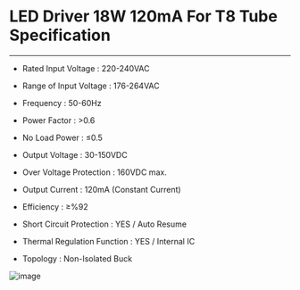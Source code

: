 # LED Driver 18W 120mA For T8 Tube Specification 
------------------------------------------------
- Rated Input Voltage         : 220-240VAC

- Range of Input Voltage      : 176-264VAC

- Frequency                   : 50-60Hz

- Power Factor                : >0.6

- No Load Power               : ≤0.5

- Output Voltage              : 30-150VDC

- Over Voltage Protection     : 160VDC max.

- Output Current              : 120mA (Constant Current)

- Efficiency                  : ≥%92

- Short Circuit Protection    : YES / Auto Resume

- Thermal Regulation Function : YES / Internal IC

- Topology                    : Non-Isolated Buck

![image](https://github.com/user-attachments/assets/35f44f31-20ef-4f03-b61d-273f3f13615c)

